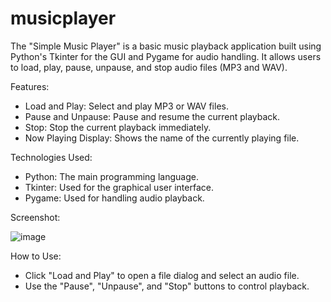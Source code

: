 # musicplayer

The "Simple Music Player" is a basic music playback application built using Python's Tkinter for the GUI and Pygame for audio handling.
It allows users to load, play, pause, unpause, and stop audio files (MP3 and WAV).


Features:

- Load and Play: Select and play MP3 or WAV files.
- Pause and Unpause: Pause and resume the current playback.
- Stop: Stop the current playback immediately.
- Now Playing Display: Shows the name of the currently playing file.

Technologies Used:

- Python: The main programming language.
- Tkinter: Used for the graphical user interface.
- Pygame: Used for handling audio playback.

Screenshot:

![image](https://github.com/quratulain7/musicplayer/assets/151820773/944adfd4-dbf0-4bcd-8fd9-4bb0ae75f6a6)

How to Use:

- Click "Load and Play" to open a file dialog and select an audio file.
- Use the "Pause", "Unpause", and "Stop" buttons to control playback.
